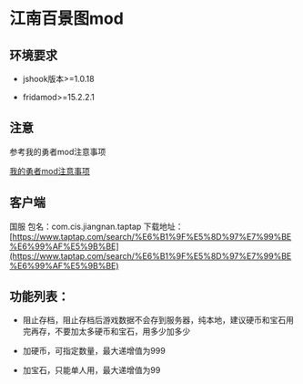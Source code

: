 # 江南百景图mod

## 环境要求

- jshook版本>=1.0.18

- fridamod>=15.2.2.1

## 注意

参考我的勇者mod注意事项

[我的勇者mod注意事项](https://github.com/JsHook-Script-Repo/b24f695752b341f987a0342d6a74f263#%E6%B3%A8%E6%84%8F)

## 客户端

国服  包名：com.cis.jiangnan.taptap 下载地址：[https://www.taptap.com/search/%E6%B1%9F%E5%8D%97%E7%99%BE%E6%99%AF%E5%9B%BE](https://www.taptap.com/search/%E6%B1%9F%E5%8D%97%E7%99%BE%E6%99%AF%E5%9B%BE)

## 功能列表：

- 阻止存档，阻止存档后游戏数据不会存到服务器，纯本地，建议硬币和宝石用完再存，不要加太多硬币和宝石，用多少加多少

- 加硬币，可指定数量，最大递增值为999

- 加宝石，只能单人用，最大递增值为99
